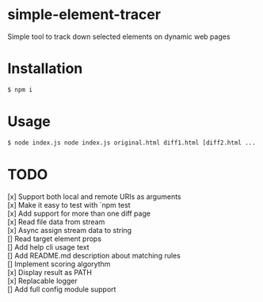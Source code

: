 # simple-element-tracer
Simple tool to track down selected elements on dynamic web pages

# Installation
```sh
$ npm i
```

# Usage
```sh
$ node index.js node index.js original.html diff1.html [diff2.html ...  diffN.html]
```
# TODO
[x] Support both local and remote URIs as arguments  
[x] Make it easy to test with `npm test  
[x] Add support for more than one diff page  
[x] Read file data from stream  
[x] Async assign stream data to string  
[] Read target element props  
[] Add help cli usage text  
[] Add README.md description about matching rules  
[] Implement scoring algorythm  
[x] Display result as PATH  
[x] Replacable logger  
[] Add full config module support  
